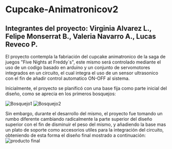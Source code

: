 # Cupcake-Animatronicov2
## Integrantes del proyecto: Virginia Alvarez L., Felipe Monserrat B., Valeria Navarro A., Lucas Reveco P.

El proyecto contempla la fabriación del cupcake animatronico de la saga de juegos "Five Nights at Freddy´s", este mismo será controlado mediante el uso de un codigo basado en arduino y un conjunto de servomotores integrados en un circuito, el cual integra el uso de un sensor ultrasonico con el fin de añadir control automatico ON-OFF al sistema.

Inicialmente, el proyecto se planificó con una base fija como parte inicial del diseño, como se aprecia en los primeros bosquejos:

![Bosquejo1](https://github.com/philsics/Cupcake-Animatronicov2/assets/167659446/e2100c10-2467-4c5d-b6f1-053aa5a649cd)
![Bosquejo2](https://github.com/philsics/Cupcake-Animatronicov2/assets/167659446/f99ba54c-d892-48bd-8b55-2d973c12f371)

Sin embargo, durante el desarrollo del mismo, el proyecto fue tomando un rumbo diferente cambiando radicalmente la parte superior del diseño superior con el fin de disminuir el peso del mismo, y añadiendo la base mas un plato de soporte como accesorios utiles para la integración del circuito, obteniendo de esta forma el diseño final mostrado a continuación:
![producto final](https://github.com/philsics/Cupcake-Animatronicov2/assets/167659446/b1281072-895f-4b33-be16-bb62ad567354)

